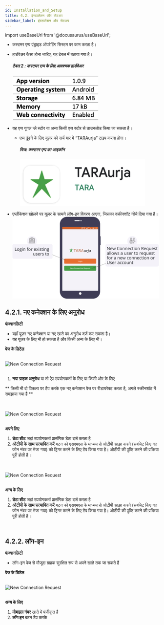 ```yaml
---
id: Installation_and_Setup
title: 4.2. इंस्टालेशन और सेटअप
sidebar_label: इंस्टालेशन और सेटअप
---
```


import useBaseUrl from '@docusaurus/useBaseUrl';

* कस्टमर एप्प एंड्राइड ऑपरेटिंग सिस्टम पर काम करता है।
* हार्डवेअर कैसा होना चाहिए, यह टेबल में बताया गया है।
	##### टेबल 2 : कस्टमर एप्प के लिए आवश्यक हार्डवेअर
	![Field agent app installation requirements](./assets/4.1_HardwareReq.png)

* यह एप्प गूगल प्ले स्टोर या अन्य किसी एप्प स्टोर से डाउनलोड किया जा सकता है।
	* एप्प ढूंढने के लिए यूज़र को सर्च बार में “TARAurja” टाइप करना होगा।
		##### चित्र: कस्टमर एप्प का आइकॉन
		![Field agent app icon](./assets/4.2_Icon.png)
* एप्लीकेशन खोलने पर यूज़र के सामने लॉग-इन विवरण आएगा, जिसका स्क्रीनशॉट नीचे दिया गया है।
	![Set Up Prompt](./assets/4.3_SetupPrompt.svg)


## 4.2.1. नए कनेक्शन के लिए अनुरोध
**फंक्शनलिटी**
* यहाँ यूज़र नए कनेक्शन या नए खाते का अनुरोध दर्ज कर सकता है।
* यह यूज़र के लिए भी हो सकता है और किसी अन्य के लिए भी।


**पेज के डिटेल**

<br clear="right"/>
<img align="left" src={useBaseUrl("img/scrnshts/4.2.1_1_NewConnectionRequest.png")} alt="New Connection Request" width="250"/>
<br></br>

1.  **नया ग्राहक अनुरोध** या तो ऐप उपयोगकर्ता के लिए या किसी और के लिए

** किसी भी दो विकल्प पर टैप करके एक नए कनेक्शन पेज पर रीडायरेक्ट करता है, अगले स्क्रीनशॉट में समझाया गया है **

<br clear="both"/>
<br clear="right"/>
<img align="left" src={useBaseUrl("img/scrnshts/4.2.1_2_NewConnectionRequest.png")} alt="New Connection Request" width="250"/>
<br></br>

**अपने लिए**

1.  **डेटा शीट** जहां उपयोगकर्ता प्रासंगिक डेटा दर्ज करता है
2.  **ओटीपी के साथ सत्यापित करें** बटन को एसएमएस के माध्यम से ओटीपी साझा करने (सबमिट किए गए फोन नंबर पर भेजा गया) को ट्रिगर करने के लिए टैप किया गया है। ओटीपी की पुष्टि करने की प्रक्रिया पूरी होती है।

<br clear="both"/>
<br clear="right"/>
<img align="left" src={useBaseUrl("img/scrnshts/4.2.1_3_NewConnectionRequest.png")} alt="New Connection Request" width="250"/>
<br></br>

**अन्य के लिए**

1.  **डेटा शीट** जहां उपयोगकर्ता प्रासंगिक डेटा दर्ज करता है
2.  **ओटीपी के साथ सत्यापित करें** बटन को एसएमएस के माध्यम से ओटीपी साझा करने (सबमिट किए गए फोन नंबर पर भेजा गया) को ट्रिगर करने के लिए टैप किया गया है। ओटीपी की पुष्टि करने की प्रक्रिया पूरी होती है।

<br clear="both"/>

<!-- ![Connection Request](./assets/4.4_NewCustRequest.png)

![New Connection](./assets/4.5_NewConnectionSelf.png)

![New Connection](./assets/4.6_NewConnectOthers.png) -->


## 4.2.2. लॉग-इन
**फंक्शनलिटी**
* लॉग-इन पेज से मौजूदा ग्राहक सुरक्षित रूप से अपने खाते तक जा सकते हैं


**पेज के डिटेल**

<br clear="right"/>
<img align="left" src={useBaseUrl("img/scrnshts/4.2.1_3_NewConnectionRequest.png")} alt="New Connection Request" width="250"/>
<br></br>

**अन्य के लिए**

1.  **मोबाइल नंबर** खाते में पंजीकृत है
2.  **लॉग इन** बटन टैप करके

<br clear="both"/>

<!-- ![Login Others](./assets/4.7_LoginOthers.png) -->

